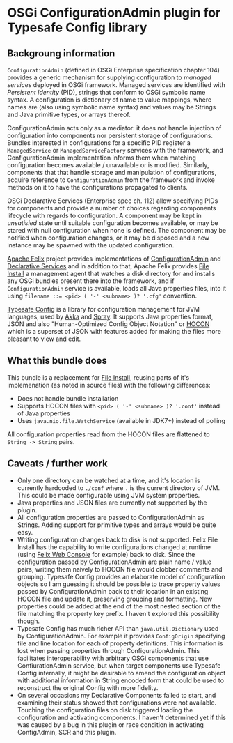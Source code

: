 # OSGi ConfigurationAdmin plugin for Typesafe Config library

## Backgroung information

`ConfigurationAdmin` (defined in OSGi Enterprise specification chapter 104) provides a generic 
mechanism for supplying configuration to _managed services_ deployed in OSGi framework. Managed 
services are identified with _Persistent Identity_ (PID), strings that conform to OSGi symbolic name
syntax. A configuration is dictionary of name to value mappings, where names are (also using 
symbolic name syntax) and values may be Strings and Java primitive types, or arrays thereof.

ConfigurationAdmin acts only as a mediator: it does not handle  injection of configuration into 
components nor persistent storage of configurations. Bundles interested in configurations for a 
specific PID register a `ManagedService` or `ManagedServiceFactory` services with the framework, and 
ConfigurationAdmin implementation informs them when matching configuration becomes available / 
unavailable or is modified. Similarly, components that that handle storage and manipulation of 
configurations, acquire reference to `ConfigurationAdmin` from the framework and invoke methods on
it to have the configurations propagated to clients.

OSGi Declarative Services (Enterprise spec ch. 112) allow specifying PIDs for components and
provide a number of choices regarding components lifecycle with regards to configuration. A 
component may be kept in _unsatisied_ state until suitable configuration becomes available, 
or may be stared with null configuration when none is defined. The component may be notified when 
configuration changes, or it may be disposed and a new instance may be spawned with the updated 
configuration.

[Apache Felix](http://felix.apache.org/) project provides implementations of 
[ConfigurationAdmin](http://felix.apache.org/documentation/subprojects/apache-felix-config-admin.html)
and [Declarative Services](http://felix.apache.org/documentation/subprojects/apache-felix-service-component-runtime.html)
and in addition to that, Apache Felix provides [File Install](http://felix.apache.org/documentation/subprojects/apache-felix-file-install.html)
a management agent that watches a disk directory for and installs any OSGi bundles present there into 
the framework, and if `ConfigurationAdmin` service is available, loads all Java properties files,
into it using `filename ::= <pid> ( '-' <subname> )? '.cfg'` convention.

[Typesafe Config](https://github.com/typesafehub/config) is a library for configuration management
for JVM languages, used by [Akka](http://akka.io/) and [Spray](http://spray.io/). It supports Java
properties format, JSON and also "Human-Optimized Config Object Notation" or 
[HOCON](https://github.com/typesafehub/config/blob/master/HOCON.md) which is a superset of JSON
with features added for making the files more pleasant to view and edit.

## What this bundle does

This bundle is a replacement for
[File Install](http://felix.apache.org/documentation/subprojects/apache-felix-file-install.html), 
reusing parts of it's implemenation (as noted in source files) with the following differences:

   *   Does not handle bundle installation
   *   Supports HOCON files with `<pid> ( '-' <subname> )? '.conf'` instead of Java properties
   *   Uses `java.nio.file.WatchService` (available in JDK7+) instead of polling

All configuration properties read from the HOCON files are flattened to `String -> String` pairs.

## Caveats / further work

   *   Only one directory can be watched at a time, and it's location is currently hardcoded to 
       `./conf` where `.` is the current directory of JVM. This could be made configurable using
       JVM system properties. 
   *   Java properties and JSON files are currently not supported by the plugin.
   *   All configuration properties are passed to ConfigurationAdmin as Strings. Adding support for 
       primitive types and arrays would be quite easy. 
   *   Writing configuration changes back to disk is not supported. Felix File Install has the 
       capability to write configurations changed at runtime 
       (using [Felix Web Console](http://felix.apache.org/documentation/subprojects/apache-felix-web-console.html) 
       for example) back to disk. Since the configuration passed by ConfigurationAdmin are plain 
       name / value pairs, writing them naively to HOCON file would clobber comments and grouping. 
       Typesafe Config provides an elaborate model of configuration objects so I am guessing it should be
       possible to trace property values passed by ConfigurationAdmin back to their location in an
       existing HOCON file and update it, preserving grouping and formatting. New properties could
       be added at the end of the most nested section of the file matching the property key prefix.
       I haven't explored this possibility though.
   *   Typesafe Config has much richer API than `java.util.Dictionary` used by ConfigurationAdmin. 
       For example it provides `ConfigOrigin` specifying file and line location for each of property
       definitions. This information is lost when passing properties through ConfigurationAdmin. 
       This facilitates interoperability with arbitrary OSGi components that use ConfiurationAdmin 
       service, but when target components use Typesafe Config internally, it might be desirable to 
       amend the configuration object with additional information in String encoded form that could 
       be used to reconstruct the original Config with more fidelity.  
   *   On several occasions my Declarative Components failed to start, and examining their status
       showed that configurations were not available. Touching the configuration files on disk
       triggered loading the configuration and activating components. I haven't determined yet
       if this was caused by a bug in this plugin or race condition in activating ConfigAdmin, SCR 
       and this plugin.